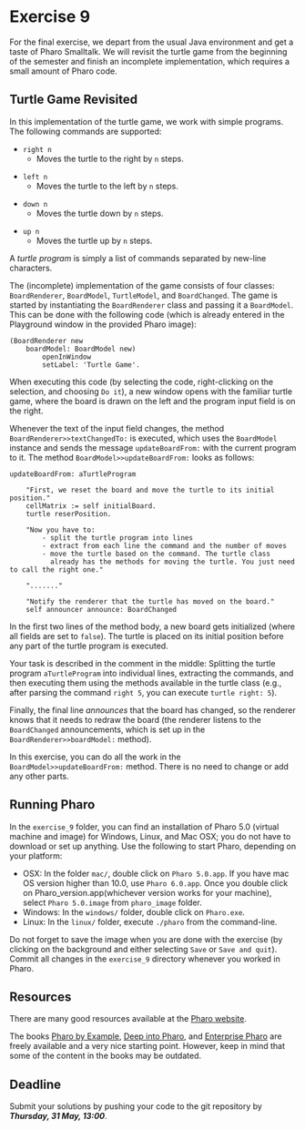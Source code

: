 # Exercise 9

For the final exercise, we depart from the usual Java environment and get a 
taste of Pharo Smalltalk. We will revisit the turtle game from the beginning 
of the semester and finish an incomplete implementation, which requires a 
small amount of Pharo code.


## Turtle Game Revisited

In this implementation of the turtle game, we work with simple programs. The 
following commands are supported:

* `right n`
	* Moves the turtle to the right by `n` steps.
- `left n`
	- Moves the turtle to the left by `n` steps.
* `down n`
	* Moves the turtle down by `n` steps.
- `up n`
	- Moves the turtle up by `n` steps.

A *turtle program* is simply a list of commands separated by new-line 
characters.

The (incomplete) implementation of the game consists of four classes: 
`BoardRenderer`, `BoardModel`, `TurtleModel`, and `BoardChanged`. The game is 
started by instantiating the `BoardRenderer` class and passing it a 
`BoardModel`. This can be done with the following code (which is already 
entered in the Playground window in the provided Pharo image):
```
(BoardRenderer new
	boardModel: BoardModel new)
		openInWindow
		setLabel: 'Turtle Game'.
```
When executing this code (by selecting the code, right-clicking on the 
selection, and choosing `Do it`), a new window opens with the familiar turtle 
game, where the board is drawn on the left and the program input field is on 
the right.

Whenever the text of the input field changes, the method 
`BoardRenderer>>textChangedTo:` is executed, which uses the `BoardModel` 
instance and sends the message `updateBoardFrom:` with the current program to 
it. The method `BoardModel>>updateBoardFrom:` looks as follows:
```
updateBoardFrom: aTurtleProgram

	"First, we reset the board and move the turtle to its initial position."
	cellMatrix := self initialBoard.
	turtle reserPosition.

	"Now you have to:
		- split the turtle program into lines
		- extract from each line the command and the number of moves
		- move the turtle based on the command. The turtle class 
		  already has the methods for moving the turtle. You just need to call the right one."
	
	"......."

	"Notify the renderer that the turtle has moved on the board."
	self announcer announce: BoardChanged
```
In the first two lines of the method body, a new board gets initialized (where 
all fields are set to `false`). The turtle is placed on its initial position 
before any part of the turtle program is executed.

Your task is described in the comment in the middle: Splitting the turtle 
program `aTurtleProgram` into individual lines, extracting the commands, and 
then executing them using the methods available in the turtle class (e.g., 
after parsing the command `right 5`, you can execute `turtle right: 5`).

Finally, the final line *announces* that the board has changed, so the 
renderer knows that it needs to redraw the board (the renderer listens to the 
`BoardChanged` announcements, which is set up in the 
`BoardRenderer>>boardModel:` method).

In this exercise, you can do all the work in the 
`BoardModel>>updateBoardFrom:` method. There is no need to change or add any 
other parts.


## Running Pharo

In the `exercise_9` folder, you can find an installation of Pharo 5.0 (virtual 
machine and image) for Windows, Linux, and Mac OSX; you do not have to 
download or set up anything. Use the following to start Pharo, depending on 
your platform:
- OSX: In the folder `mac/`, double click on `Pharo 5.0.app`. If you have mac OS version higher than 10.0, use `Pharo 6.0.app`. Once you double click on Pharo_version.app(whichever version works for your machine), select `Pharo 5.0.image` from `pharo_image` folder.
- Windows: In the `windows/` folder, double click on `Pharo.exe`.
- Linux: In the `linux/` folder, execute `./pharo` from the command-line.

Do not forget to save the image when you are done with the exercise (by 
clicking on the background and either selecting `Save` or `Save and quit`). 
Commit all changes in the `exercise_9` directory whenever you worked in Pharo.


## Resources

There are many good resources available at the [Pharo 
website](https://pharo.org/).

The books [Pharo by Example](http://books.pharo.org/updated-pharo-by-example/), 
[Deep into Pharo](http://books.pharo.org/deep-into-pharo/), and 
[Enterprise Pharo](http://books.pharo.org/enterprise-pharo/) are freely 
available and a very nice starting point. However, keep in mind that some of 
the content in the books may be outdated.


## Deadline

Submit your solutions by pushing your code to the git repository by
___Thursday, 31 May, 13:00___.
